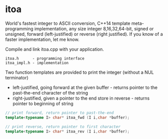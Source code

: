 # itoa
World's fastest integer to ASCII conversion, C++14 template meta-programming implementation, any size integer 8,16,32,64-bit, signed or unsigned, forward (left-justified) or reverse (right justified).  If you know of a faster implementation, let me know.

Compile and link itoa.cpp with your application.

    itoa.h      - programming interface
    itoa_impl.h - implementation

Two function templates are provided to print the integer (without a NUL terminator)
  * left-justified, going forward at the given buffer - returns pointer to the past-the-end character of the string
  * right-justified, given a pointer to the end store in reverse - returns pointer to beginning of string

```c++
// print forward, return pointer to past-the-end
template<typename I> char* itoa_fwd (I i,char *buffer);

// print reverse, return pointer to first character
template<typename I> char* itoa_rev (I i,char *buffer);
```
